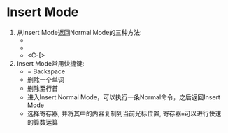 # Insert Mode
1. 从Insert Mode返回Normal Mode的三种方法:
    * <Esc>
    * <C-c>
    * <C-[>
2. Insert Mode常用快捷键:
    * <C-h> = Backspace
    * <C-w> 删除一个单词
    * <C-u> 删除至行首
    * <C-o> 进入Insert Normal Mode，可以执行一条Normal命令，之后返回Insert Mode
    * <C-r> 选择寄存器, 并将其中的内容复制到当前光标位置, 寄存器`=`可以进行快速的算数运算

